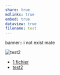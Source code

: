 ```yaml
---
share: true
mdlinks: true
embed: true
dataview: true
filename: test
---
```


banner:: i not exist mate

![test2](test2)

- [1 fichier](Folder/1%20fichier.md)
- [test2](Folder/test/test2.md)

